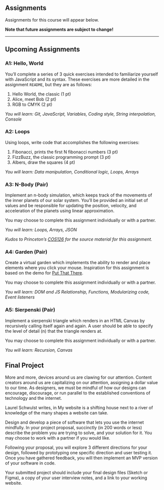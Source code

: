 ## Assignments
Assignments for this course will appear below. 

**Note that future assignments are subject to change!**

---

## Upcoming Assignments

### A1: Hello, World

You’ll complete a series of 3 quick exercises intended to familiarize yourself with JavaScript and its syntax. These exercises are more detailed in the assignment `README`, but they are as follows:

1. Hello World, the classic (1 pt)
2. Alice, meet Bob (2 pt)
3. RGB to CMYK (2 pt)

*You will learn: Git, JavaScript, Variables, Coding style, String interpolation, Console*

### A2: Loops

Using loops, write code that accomplishes the following exercises:

1. Fibonacci, prints the first N fibonacci numbers (3 pt)
2. FizzBuzz, the classic programming prompt (3 pt)
3. Albers, draw the squares (4 pt)

*You will learn: Data manipulation, Conditional logic, Loops, Arrays*

### A3: N-Body (Pair)

Implement an n-body simulation, which keeps track of the movements of the inner planets of our solar system. You’ll be provided an initial set of values and be responsible for updating the position, velocity, and acceleration of the planets using linear approximation.

You may choose to complete this assignment individually or with a partner.

*You will learn: Loops, Arrays, JSON*

_Kudos to Princeton’s [COS126](https://www.cs.princeton.edu/courses/archive/fall19/cos126/assignments/nbody/) for the source material for this assignment._


### A4: Garden (Pair)

Create a virtual garden which implements the ability to render and place elements where you click your mouse. Inspiration for this assignment is based on the demo for [Put That There](https://www.youtube.com/watch?v=RyBEUyEtxQo).

You may choose to complete this assignment individually or with a partner.

*You will learn: DOM and JS Relationship, Functions, Modularizing code, Event listeners*


### A5: Sierpenski (Pair)

Implement a sierpenski triangle which renders in an HTML Canvas by recursively calling itself again and again. A user should be able to specify the level of detail (n) that the triangle renders at.

You may choose to complete this assignment individually or with a partner.

*You will learn: Recursion, Canvas*

## Final Project

More and more, devices around us are clawing for our attention. Content creators around us are capitalizing on our attention, assigning a dollar value to our time. As designers, we must be mindful of how our designs can encourage, discourage, or run parallel to the established conventions of technology and the internet. 

Laurel Schwulst writes, in My website is a shifting house next to a river of knowledge of the many shapes a website can take. 

Design and develop a piece of software that lets you use the internet mindfully. In your project proposal, succinctly (in 200 words or less) describe the problem you are trying to solve, and your solution for it. You may choose to work with a partner if you would like. 

Following your proposal, you will explore 3 different directions for your design, followed by prototyping one specific direction and user testing it. Once you have gathered feedback, you will then implement an MVP version of your software in code.

Your submitted project should include your final design files (Sketch or Figma), a copy of your user interview notes, and a link to your working website. 


